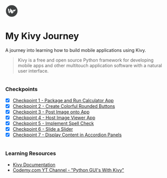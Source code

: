 <img src="images/Kivy_logo.png" width="40" height="40"> <br/>
# My Kivy Journey 
A journey into learning how to build mobile applications using Kivy.
<br/>
> Kivy is a free and open source Python framework for developing mobile apps and other multitouch application software with a natural user interface.
#
### Checkpoints
- [x] [Checkpoint 1 - Package and Run Calculator App](https://github.com/angelptli/my_kivy_journey/tree/master/exercises/01_calc)
- [x] [Checkpoint 2 - Create Colorful Rounded Buttons](https://github.com/angelptli/my_kivy_journey/tree/master/exercises/02_color_round_buttons)
- [x] [Checkpoint 3 - Post Image onto App](https://github.com/angelptli/my_kivy_journey/tree/master/exercises/03_upload_image)
- [x] [Checkpoint 4 - Host Image Viewer App](https://github.com/angelptli/my_kivy_journey/tree/master/exercises/04_image_view)
- [x] [Checkpoint 5 - Implement Spell Check](https://github.com/angelptli/my_kivy_journey/tree/master/exercises/05_spell_check)
- [x] [Checkpoint 6 - Slide a Slider](https://github.com/angelptli/my_kivy_journey/tree/master/exercises/06_slider)
- [x] [Checkpoint 7 - Display Content in Accordion Panels](https://github.com/angelptli/my_kivy_journey/tree/master/exercises/07_accordion)

#
### Learning Resources
- [Kivy Documentation](https://kivy.org/doc/stable/)
- [Codemy.com YT Channel - "Python GUI's With Kivy"](https://youtube.com/playlist?list=PLCC34OHNcOtpz7PJQ7Tv7hqFBP_xDDjqg)
